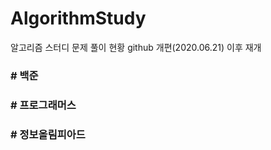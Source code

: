 # AlgorithmStudy
알고리즘 스터디 문제 풀이 현황
github 개편(2020.06.21) 이후 재개

### # 백준


### # 프로그래머스


### # 정보올림피아드
